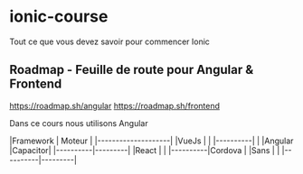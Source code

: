 # ionic-course
Tout ce que vous devez savoir pour commencer Ionic

## Roadmap - Feuille de route pour Angular & Frontend

https://roadmap.sh/angular
https://roadmap.sh/frontend

Dans ce cours nous utilisons Angular 

|Framework |  Moteur |
|--------------------|
|VueJs     |         |
|----------|         |
|Angular   |Capacitor|
|----------|---------|
|React     |         |
|----------|Cordova  |
|Sans      |         |
|----------|---------|

